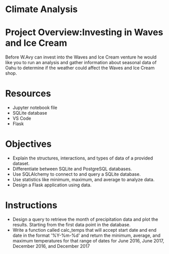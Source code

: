 # Climate Analysis

# Project Overview:Investing in Waves and Ice Cream
Before W.Avy can invest into the Waves and Ice Cream venture he would like you to run an analysis and gather information about seasonal data of Oahu to determine if the weather could affect the Waves and Ice Cream shop.

# Resources
- Jupyter notebook file
- SQLite database
- VS Code
- Flask

# Objectives
- Explain the structures, interactions, and types of data of a provided dataset.
- Differentiate between SQLite and PostgreSQL databases.
- Use SQLAlchemy to connect to and query a SQLite database.
- Use statistics like minimum, maximum, and average to analyze data.
- Design a Flask application using data.

# Instructions
- Design a query to retrieve the month of precipitation data and plot the results. Starting from the first data point in the database.
-  Write a function called calc_temps that will accept start date and end date in the format '%Y-%m-%d' and return the minimum, average, and maximum temperatures for that range of dates for June 2016, June 2017, December 2016, and December 2017
